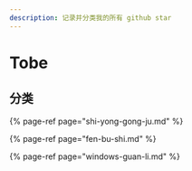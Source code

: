 ```yaml
---
description: 记录并分类我的所有 github star
---
```


# Tobe

## 分类

{% page-ref page="shi-yong-gong-ju.md" %}

{% page-ref page="fen-bu-shi.md" %}

{% page-ref page="windows-guan-li.md" %}



